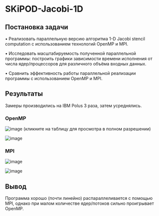 # SKiPOD-Jacobi-1D

## Постановка задачи
•	Реализовать параллельную версию алгоритма 1-D Jacobi stencil computation с использованием технологий OpenMP и MPI.

•	Исследовать масштабируемость полученной параллельной программы: построить графики зависимости времени исполнения от числа ядер/процессоров для различного объёма входных данных.

•	Cравнить эффективность работы параллельной реализации программы с использованием OpenMP и MPI.

## Результаты
Замеры производились на IBM Polus 3 раза, затем усреднялись.

### OpenMP
![image](https://user-images.githubusercontent.com/72309577/146661431-83a6972c-726a-4e3a-b406-335d9876e36c.png)
(кликните на таблицу для просмотра в полном разрешении)

![image](https://user-images.githubusercontent.com/72309577/146650194-8d26700a-522c-4f27-941c-3da930a78dd6.png)


### MPI
![image](https://user-images.githubusercontent.com/72309577/146661409-74358a9e-e5ae-47fa-bd00-b227a26dd3b1.png)


![image](https://user-images.githubusercontent.com/72309577/146660914-040dae30-48c4-4dfa-a4db-2ab31a9375fe.png)

## Вывод
Программа хорошо (почти линейно) распараллеливается с помощью MPI, однако при малом количестве ядер/потоков сильно проигрывает OpenMP.
